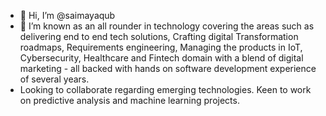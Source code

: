 - 👋 Hi, I’m @saimayaqub
- 👀 I’m known as an all rounder in technology covering the areas such as delivering end to end tech solutions, Crafting digital Transformation roadmaps, Requirements engineering, Managing the products in IoT, Cybersecurity, Healthcare and Fintech domain with a blend of digital marketing - all backed with hands on software development experience of several years.  
-  Looking to collaborate regarding emerging technologies. Keen to work on predictive analysis and machine learning projects.


<!---
saimayaqub/saimayaqub is a ✨ special ✨ repository because its `README.md` (this file) appears on your GitHub profile.
You can click the Preview link to take a look at your changes.
--->
